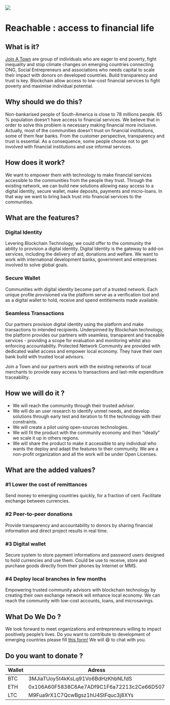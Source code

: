 ![](https://scontent-cdg2-1.xx.fbcdn.net/v/t1.0-9/28377455_399195513858304_3539942260501272730_n.jpg?_nc_cat=0&oh=dfe39120237179f6dfa8d396984cbd0e&oe=5B9A0B1E)

# Reachable : access to financial life

## What is it?
[Join A Town](http://joinatown.org/) are group of individuals who are eager to end poverty, fight inequality and stop climate changes on emerging countries connecting ONG, Social Entrepreneurs and associations who needs capital to scale their impact with donors on developed countries. Build transparency and trust is key. Blockchain allow access to low-cost financial services to fight poverty and maximise individual potential.

## Why should we do this?
Non-bankarised people of South-America is close to 78 millions people. 65 % population doesn’t have access to financial services. We believe that in order to solve this problem is necessary making financial more inclusive. Actually, most of the communities doesn’t trust on financial institutions, some of them fear banks. From the customer perspective, transparency and trust is essential. As a consequence, some people choose not to get involved with financial institutions and use informal services.

## How does it work?
We want to empower them with technology to make financial services accessible to the communities from the people they trust. Through the existing network, we can build new solutions allowing easy access to a digital identity, secure wallet, make deposits, payments and micro-loans. In that way we want to bring back trust into financial services to the communities.

## What are the features?

### Digital Identity 
Levering Blockchain Technology, we could offer to the community the ability to provision a digital identity.
Digital Identity is the gateway to add-on services, including the delivery of aid, donations and welfare. We want to work with international development banks, government and enterprises involved to solve global goals.

### Secure Wallet
Communities with digital identity become part of a trusted network. Each unique profile provisioned via the platform serve as a verification tool and as a digital wallet to hold, receive and spend entitlements made available. 

### Seamless Transactions
Our partners provision digital identity using the platform and make transactions to intended recipients. Underpinned by Blockchain technology, the platform provides our partners with seamless, transparent and traceable services - providing a scope for evaluation and monitoring whilst also enforcing accountability.
Protected Network
Community are provided with dedicated wallet access and empower local economy. They have their own bank build with trusted local advisors. 

Join a Town and our partners work with the existing networks of local merchants to provide easy access to transactions and last-mile expenditure traceability.

## How we will do it ?

* We will reach the community through their trusted advisor. 
* We will do an user research to identify unmet needs, and develop solutions through early test and iteration to fit the technology with their constraints. 
* We will create a pilot using open-sources technologies. 
* We will fit the product with the community economy and then “ideally” we scale it up in others regions. 
* We will share the product to make it accessible to any individual who wants the deploy and adapt the features to their community.  We are a non-profit organization and all the work will be under Open Licenses.

## What are the added values?

### #1 Lower the cost of remittances
Send money to emerging countries quickly, for a fraction of cent. Facilitate exchange between currencies. 

### #2 Peer-to-peer donations
Provide transparency and accountability to donors by sharing financial information and direct project results in real time.

### #3 Digital wallet
Secure system to store payment informations and password users designed to hold currencies and use them. Could be use to receive, store and purchase goods directly from their phones by Internet or MMS. 

### #4 Deploy local branches in few months
Empowering trusted community advisors with blockchain technology by creating their own exchange network will enhance local economy. We can reach the community with low-cost accounts, loans, and microsavings.

## What Do We Do ? 
We look forward to meet organizations and entrepreneurs willing to impact positively people’s lives. Do you want to contribute to development of emerging countries please fill [this form!](https://docs.google.com/forms/d/14BksJ9rWG1mbEuNVzb34kgVR_q2a14nOsL50HbkhvLg/prefill) We will :smile: to chat with you. 


## Do you want to donate ? 
Wallet | Adress
------------ | -------------
BTC | 3MJiaTUoy5t4kKsLq91Vo6BdHzKhbNLfdS
ETH | 0x106A60F5838C6Ae7ADf9C1F6a72213c2Ce66D507
LTC | M9Fua9rX1C7QcwBgsz1hU4StFquc3j8XYs



